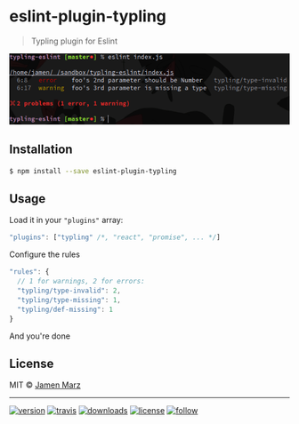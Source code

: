 # eslint-plugin-typling

> Typling plugin for Eslint

![Screenshot](docs/screenshot.png)

## Installation

```sh
$ npm install --save eslint-plugin-typling
```

## Usage

Load it in your `"plugins"` array:

```js
"plugins": ["typling" /*, "react", "promise", ... */]
```

Configure the rules

```js
"rules": {
  // 1 for warnings, 2 for errors:
  "typling/type-invalid": 2,
  "typling/type-missing": 1,
  "typling/def-missing": 1
}
```

And you're done

## License

MIT © [Jamen Marz](https://git.io/jamen)

---

[![version](https://img.shields.io/npm/v/eslint-plugin-typling.svg?style=flat-square)][package] [![travis](https://img.shields.io/travis/jamen/eslint-plugin-typling.svg?style=flat-square)](https://travis-ci.org/jamen/eslint-plugin-typling) [![downloads](https://img.shields.io/npm/dt/eslint-plugin-typling.svg?style=flat-square)][package] [![license](https://img.shields.io/npm/l/express.svg?style=flat-square)][package]  [![follow](https://img.shields.io/github/followers/jamen.svg?style=social&label=Follow)](https://github.com/jamen)

[package]: https://npmjs.org/package/eslint-plugin-typling
